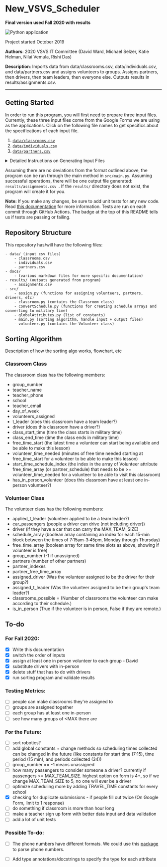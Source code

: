 # New_VSVS_Scheduler

**Final version used Fall 2020 with results**

![Python application](https://github.com/VanderbiltSVS/New_VSVS_Scheduler/workflows/Python%20application/badge.svg?branch=Fall_2020)

Project started October 2019

**Authors**: 2020 VSVS IT Committee (David Ward, Michael Selzer, Katie Helman, Nilai Vemula, Rishi Das)

**Description**: Imports data from data/classrooms.csv, data/individuals.csv, and data/partners.csv and assigns
 volunteers to groups. Assigns partners, then drivers, then team leaders, then everyone else. Outputs results in results/assignments.csv.

<hr>

## Getting Started

In order to run this program, you will first need to prepare three input files. Currently, these three input files
 come from the Google Forms we are using as the applications. Click on the following file names to get specifics
  about the specifications of each input file.
1. [`data/classrooms.csv`](data/classrooms.md)
2. [`data/individuals.csv`](data/individuals.md)
3. [`data/partners.csv`](data/partners.md)

<details><summary>Detailed Instructions on Generating Input Files</summary>
<p>

Before running:
  1. Export the responses to the individual application to csv and call it individuals.csv
  2. Export the responses to the partner application to csv and call it partners.csv
  3. Copy and paste (don't export) the classroom table from Access with headings and call it classrooms.csv (or manually collate responses from teacher sign up form)
  4. Place individuals.csv, partners.csv, and classrooms.csv into the data directory of this program

</p>
</details>

Assuming there are no deviations from the format outlined above, the program can be run through the main method in
 `src/main.py`. Assuming successful operations, there will be one output file generated: `results/assignments.csv
 `. If the `results/` directory does not exist, the program will create it for you.
 
**Note:** If you make any changes, be sure to add unit tests for any new code. Read [this documentation](data/automated_testing.md) for more information. Tests are run on each
commit through GitHub Actions. The badge at the top of this README tells us if tests are passing or failing.
 
## Repository Structure

This repository has/will have the following files:
```
- data/ (input csv files)
    - classrooms.csv
    - individuals.csv
    - partners.csv
- docs/
    - (various markdown files for more specific documentation)
- results/ (outputs generated from program)
    - assignments.csv
- src/
    - assign.py (functions for assigning volunteers, partners, drivers, etc)
    - classroom.py (contains the Classroom class)
    - convertSchedule.py (functions for creating schedule arrays and converting to military time)
    - globalAttributes.py (list of constants)
    - main.py (sorting algorithm, handle input + output files)
    - volunteer.py (contains the Volunteer class) 
```
 
 
## Sorting Algorithm

Description of how the sorting algo works, flowchart, etc

### Classroom Class

The classroom class has the following members:

- group_number
- teacher_name
- teacher_phone
- school
- teacher_email
- day_of_week
- volunteers_assigned
- t_leader (does this classroom have a team leader?)
- driver (does this classroom have a driver?)
- class_start_time (time the class starts in military time)
- class_end_time (time the class ends in military time)
- free_time_start (the latest time a volunteer can start being available and be able to make this lesson)
- volunteer_time_needed (minutes of free time needed starting at free_time_start for a volunteer to be able to make
 this lesson)
- start_time_schedule_index (the index in the array of Volunteer attribute free_time_array (or partner_schedule) that needs to be >= volunteer_time_needed for a volunteer to be able to visit this classroom)
- has_in_person_volunteer (does this classroom have at least one in-person volunteer?)

### Volunteer Class

The volunteer class has the following members:

- applied_t_leader (volunteer applied to be a team leader?)
- car_passengers (people a driver can drive (not including driver))
- driver (if they have a car that can carry the MAX_TEAM_SIZE)
- schedule_array (boolean array containing an index for each 15-min block between the times of 7:15am-3:45pm, Monday through Thursday)
- free_time_array (boolean array for same time slots as above, showing if volunteer is free)
- group_number (-1 if unassigned)
- partners (number of other partners)
- partner_indexes
- partner_free_time_array
- assigned_driver (Was the volunteer assigned to be the driver for their group?)
- assigned_t_leader (Was the volunteer assigned to be their group's team leader?)
- classrooms_possible = (Number of classrooms the volunteer can make according to their schedule.)
- is_in_person (True if the volunteer is in person, False if they are remote.)

## To-do
 
### For Fall 2020:
 
- [x] Write this documentation
- [x] switch the order of inputs
- [x] assign at least one in person volunteer to each group - David
- [x] substitute drivers with in-person
- [x] delete stuff that has to do with drivers
- [x] run sorting program and validate results

### Testing Metrics:
- [ ] people can make classrooms they're assigned to
- [ ] groups are assigned together
- [ ] each group has at least one in-person
- [ ] see how many groups of <MAX there are

### For the Future:

- [ ] sort robotics?
- [ ] add global constants + change methods so scheduling times collected can be changed in the future (like constants for start time (7:15), time period (15 min), and periods collected (34))
- [ ] group_number == -1 means unassigned
- [ ] how many passengers to consider someone a driver? currently if passengers >= MAX_TEAM_SIZE. highest option on form is 4+, so if we change MAX_TEAM_SIZE to 5, no one will ever be a driver
- [ ] optimize scheduling more by adding TRAVEL_TIME constants for every school
- [x] checking for duplicate submissions - if people fill out twice (On Google Form, limit to 1 response)
- [ ] do something if classroom is more than hour long
- [ ] make a teacher sign up form with better data input and data validation
- [ ] add a lot of unit tests

### Possible To-do:
- [ ] The phone numbers have different formats. We could use this [package](https://pypi.org/project/phonenumbers/) to parse phone numbers.
- [ ] Add type annotations/docstrings to specify the type for each attribute
 
 
